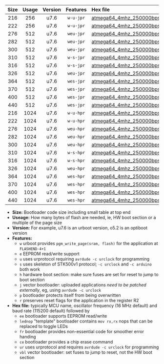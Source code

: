 |Size|Usage|Version|Features|Hex file|
|:-:|:-:|:-:|:-:|:--|
|216|256|u7.6|`w-u-jpr`|[atmega64_4mhz_250000bps_ur_vbl.hex](https://raw.githubusercontent.com/stefanrueger/urboot/main//atmega64_4mhz_250000bps_ur_vbl.hex)|
|222|256|u7.6|`w-u-jpr`|[atmega64_4mhz_250000bps_lednop_ur_vbl.hex](https://raw.githubusercontent.com/stefanrueger/urboot/main//atmega64_4mhz_250000bps_lednop_ur_vbl.hex)|
|276|512|u7.6|`weu-jpr`|[atmega64_4mhz_250000bps_ee_ur_vbl.hex](https://raw.githubusercontent.com/stefanrueger/urboot/main//atmega64_4mhz_250000bps_ee_ur_vbl.hex)|
|282|512|u7.6|`weu-jpr`|[atmega64_4mhz_250000bps_ee_lednop_ur_vbl.hex](https://raw.githubusercontent.com/stefanrueger/urboot/main//atmega64_4mhz_250000bps_ee_lednop_ur_vbl.hex)|
|300|512|u7.6|`weu-jpr`|[atmega64_4mhz_250000bps_ee_lednop_fr_ur_vbl.hex](https://raw.githubusercontent.com/stefanrueger/urboot/main//atmega64_4mhz_250000bps_ee_lednop_fr_ur_vbl.hex)|
|310|512|u7.6|`w-s-jpr`|[atmega64_4mhz_250000bps_vbl.hex](https://raw.githubusercontent.com/stefanrueger/urboot/main//atmega64_4mhz_250000bps_vbl.hex)|
|316|512|u7.6|`w-s-jpr`|[atmega64_4mhz_250000bps_lednop_vbl.hex](https://raw.githubusercontent.com/stefanrueger/urboot/main//atmega64_4mhz_250000bps_lednop_vbl.hex)|
|326|512|u7.6|`weu-jpr`|[atmega64_4mhz_250000bps_ee_lednop_fr_ce_ur_vbl.hex](https://raw.githubusercontent.com/stefanrueger/urboot/main//atmega64_4mhz_250000bps_ee_lednop_fr_ce_ur_vbl.hex)|
|364|512|u7.6|`wes-jpr`|[atmega64_4mhz_250000bps_ee_vbl.hex](https://raw.githubusercontent.com/stefanrueger/urboot/main//atmega64_4mhz_250000bps_ee_vbl.hex)|
|370|512|u7.6|`wes-jpr`|[atmega64_4mhz_250000bps_ee_lednop_vbl.hex](https://raw.githubusercontent.com/stefanrueger/urboot/main//atmega64_4mhz_250000bps_ee_lednop_vbl.hex)|
|400|512|u7.6|`wes-jpr`|[atmega64_4mhz_250000bps_ee_lednop_fr_vbl.hex](https://raw.githubusercontent.com/stefanrueger/urboot/main//atmega64_4mhz_250000bps_ee_lednop_fr_vbl.hex)|
|440|512|u7.6|`wes-jpr`|[atmega64_4mhz_250000bps_ee_lednop_fr_ce_vbl.hex](https://raw.githubusercontent.com/stefanrueger/urboot/main//atmega64_4mhz_250000bps_ee_lednop_fr_ce_vbl.hex)|
|216|1024|u7.6|`w-u-hpr`|[atmega64_4mhz_250000bps_ur.hex](https://raw.githubusercontent.com/stefanrueger/urboot/main//atmega64_4mhz_250000bps_ur.hex)|
|222|1024|u7.6|`w-u-hpr`|[atmega64_4mhz_250000bps_lednop_ur.hex](https://raw.githubusercontent.com/stefanrueger/urboot/main//atmega64_4mhz_250000bps_lednop_ur.hex)|
|276|1024|u7.6|`weu-hpr`|[atmega64_4mhz_250000bps_ee_ur.hex](https://raw.githubusercontent.com/stefanrueger/urboot/main//atmega64_4mhz_250000bps_ee_ur.hex)|
|282|1024|u7.6|`weu-hpr`|[atmega64_4mhz_250000bps_ee_lednop_ur.hex](https://raw.githubusercontent.com/stefanrueger/urboot/main//atmega64_4mhz_250000bps_ee_lednop_ur.hex)|
|300|1024|u7.6|`weu-hpr`|[atmega64_4mhz_250000bps_ee_lednop_fr_ur.hex](https://raw.githubusercontent.com/stefanrueger/urboot/main//atmega64_4mhz_250000bps_ee_lednop_fr_ur.hex)|
|310|1024|u7.6|`w-s-hpr`|[atmega64_4mhz_250000bps.hex](https://raw.githubusercontent.com/stefanrueger/urboot/main//atmega64_4mhz_250000bps.hex)|
|316|1024|u7.6|`w-s-hpr`|[atmega64_4mhz_250000bps_lednop.hex](https://raw.githubusercontent.com/stefanrueger/urboot/main//atmega64_4mhz_250000bps_lednop.hex)|
|326|1024|u7.6|`weu-hpr`|[atmega64_4mhz_250000bps_ee_lednop_fr_ce_ur.hex](https://raw.githubusercontent.com/stefanrueger/urboot/main//atmega64_4mhz_250000bps_ee_lednop_fr_ce_ur.hex)|
|364|1024|u7.6|`wes-hpr`|[atmega64_4mhz_250000bps_ee.hex](https://raw.githubusercontent.com/stefanrueger/urboot/main//atmega64_4mhz_250000bps_ee.hex)|
|370|1024|u7.6|`wes-hpr`|[atmega64_4mhz_250000bps_ee_lednop.hex](https://raw.githubusercontent.com/stefanrueger/urboot/main//atmega64_4mhz_250000bps_ee_lednop.hex)|
|400|1024|u7.6|`wes-hpr`|[atmega64_4mhz_250000bps_ee_lednop_fr.hex](https://raw.githubusercontent.com/stefanrueger/urboot/main//atmega64_4mhz_250000bps_ee_lednop_fr.hex)|
|440|1024|u7.6|`wes-hpr`|[atmega64_4mhz_250000bps_ee_lednop_fr_ce.hex](https://raw.githubusercontent.com/stefanrueger/urboot/main//atmega64_4mhz_250000bps_ee_lednop_fr_ce.hex)|

- **Size:** Bootloader code size including small table at top end
- **Useage:** How many bytes of flash are needed, ie, HW boot section or a multiple of the page size
- **Version:** For example, u7.6 is an urboot version, o5.2 is an optiboot version
- **Features:**
  + `w` urboot provides `pgm_write_page(sram, flash)` for the application at `FLASHEND-4+1`
  + `e` EEPROM read/write support
  + `u` uses urprotocol requiring `avrdude -c urclock` for programming
  + `s` uses skeleton of STK500v1 protocol; `-c urclock` and `-c arduino` both work
  + `h` hardware boot section: make sure fuses are set for reset to jump to boot section
  + `j` vector bootloader: uploaded applications *need to be patched externally*, eg, using `avrdude -c urclock`
  + `p` bootloader protects itself from being overwritten
  + `r` preserves reset flags for the application in the register R2
- **Hex file:** typically MCU name, oscillator frequency (16 MHz default) and baud rate (115200 default) followed by
  + `ee` bootloader supports EEPROM read/write
  + `lednop` "template" bootloader contains `mov rx,rx` nops that can be replaced to toggle LEDs
  + `fr` bootloader provides non-essential code for smoother error handing
  + `ce` bootloader provides a chip erase command
  + `ur` uses urprotocol and requires `avrdude -c urclock` for programming
  + `vbl` vector bootloader: set fuses to jump to reset, not the HW boot section
